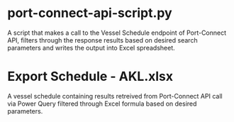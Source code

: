 # port-connect-api-script.py
A script that makes a call to the Vessel Schedule endpoint of Port-Connect API, filters through the response results based on desired search parameters and writes the output into Excel spreadsheet.

# Export Schedule - AKL.xlsx
A vessel schedule containing results retreived from Port-Connect API call via Power Query filtered through Excel formula based on desired parameters.
